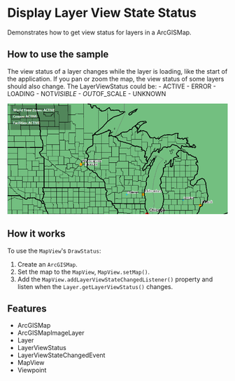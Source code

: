 <h1>Display Layer View State Status</h1>

<p>Demonstrates how to get view status for layers in a ArcGISMap. </p>

<h2>How to use the sample</h2>

<p>The view status of a layer changes while the layer is loading, like the start of the application. If you pan or zoom the map, the view status of some layers should also change.
    The LayerViewStatus could be:
    - ACTIVE
    - ERROR
    - LOADING
    - NOT<em>VISIBLE
        - OUT</em>OF_SCALE
    - UNKNOWN</p>

<p><img src="DisplayLayerViewStateStatus.png"/></p>

<h2>How it works</h2>

<p>To use the <code>MapView</code>'s <code>DrawStatus</code>:</p>

<ol>
    <li>Create an <code>ArcGISMap</code>. </li>
    <li>Set the map to the <code>MapView</code>, <code>MapView.setMap()</code>. </li>
    <li>Add the <code>MapView.addLayerViewStateChangedListener()</code> property and listen when the <code>Layer.getLayerViewStatus()</code> changes.</li>
</ol>

<h2>Features</h2>

<ul>
    <li>ArcGISMap</li>
    <li>ArcGISMapImageLayer</li>
    <li>Layer</li>
    <li>LayerViewStatus </li>
    <li>LayerViewStateChangedEvent</li>
    <li>MapView</li>
    <li>Viewpoint</li>
</ul>
